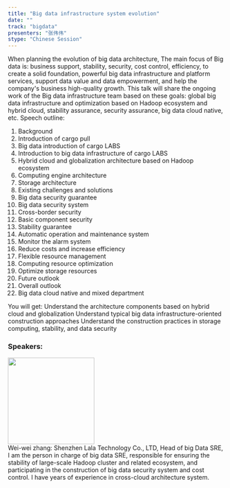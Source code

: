 ```yaml
---
title: "Big data infrastructure system evolution"
date: "" 
track: "bigdata"
presenters: "张伟伟"
stype: "Chinese Session"
---
```

When planning the evolution of big data architecture, The main focus of Big data is: business support, stability, security, cost control, efficiency, to create a solid foundation, powerful big data infrastructure and platform services, support data value and data empowerment, and help the company's business high-quality growth.
This talk will share the ongoing work of the Big data infrastructure team based on these goals: global big data infrastructure and optimization based on Hadoop ecosystem and hybrid cloud, stability assurance, security assurance, big data cloud native, etc.
Speech outline:
1. Background
1. Introduction of cargo pull
2. Big data introduction of cargo LABS
3. Introduction to big data infrastructure of cargo LABS
1. Hybrid cloud and globalization architecture based on Hadoop ecosystem
2. Computing engine architecture
3. Storage architecture
2. Existing challenges and solutions
1. Big data security guarantee
1. Big data security system
2. Cross-border security
3. Basic component security
2. Stability guarantee
1. Automatic operation and maintenance system
2. Monitor the alarm system
3. Reduce costs and increase efficiency
1. Flexible resource management
2. Computing resource optimization
3. Optimize storage resources
3. Future outlook
1. Overall outlook
2. Big data cloud native and mixed department

You will get:
Understand the architecture components based on hybrid cloud and globalization
Understand typical big data infrastructure-oriented construction approaches
Understand the construction practices in storage computing, stability, and data security
 ### Speakers: 
 <img src="images/speaker/1245.png" width="200" /><br>Wei-wei zhang: Shenzhen Lala Technology Co., LTD, Head of big Data SRE, I am the person in charge of big data SRE, responsible for ensuring the stability of large-scale Hadoop cluster and related ecosystem, and participating in the construction of big data security system and cost control. I have years of experience in cross-cloud architecture system.
 